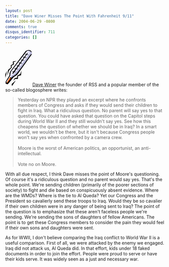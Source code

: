 ```yaml
---
layout: post
title: "Dave Winer Misses The Point With Fahrenheit 9/11"
date: 2004-06-29 -0800
comments: true
disqus_identifier: 711
categories: []
---
```

![Thermometer](/images/Thermometer.jpg)[Dave
Winer](http://www.scripting.com/) the founder of RSS and a popular
member of the so-called blogosphere writes:

> Yesterday on NPR they played an excerpt where he confronts members of
> Congress and asks if they would send their children to fight in Iraq.
> What a ridiculous question. No parent will say yes to that question.
> You could have asked that question on the Capitol steps during World
> War II and they still wouldn't say yes. See how this cheapens the
> question of whether we should be in Iraq? In a smart world, we
> wouldn't be there, but it isn't because Congress people won't say yes
> when confronted by a camera crew. \
> \
> Moore is the worst of American politics, an opportunist, an
> anti-intellectual. \
> \
> Vote no on Moore.

With all due respect, I think Dave misses the point of Moore's
questioning. Of course it's a ridiculous question and no parent would
say yes. That's the whole point. We're sending children (primarily of
the poorer sections of society) to fight and die based on conspicuously
absent evidence. Where are the WMDs? Where is the tie to Al Queda? Yet
our Congress and the President so cavalierly send these troops to Iraq.
Would they be so cavalier if their own children were in any danger of
being sent to Iraq? The point of the question is to emphasize that these
aren't faceless people we're sending. We're sending the sons of
daughters of fellow Americans. The point is to get these Congress
members to consider the pain they would feel if their own sons and
daughters were sent.

As for WWII, I don't believe comparing the Iraq conflict to World War II
is a useful comparison. First of all, we were attacked by the enemy we
engaged. Iraq did not attack us, Al Queda did. In that effort, kids
under 18 faked documents in order to join the effort. People were proud
to serve or have their kids serve. It was widely seen as a just and
necessary war.

